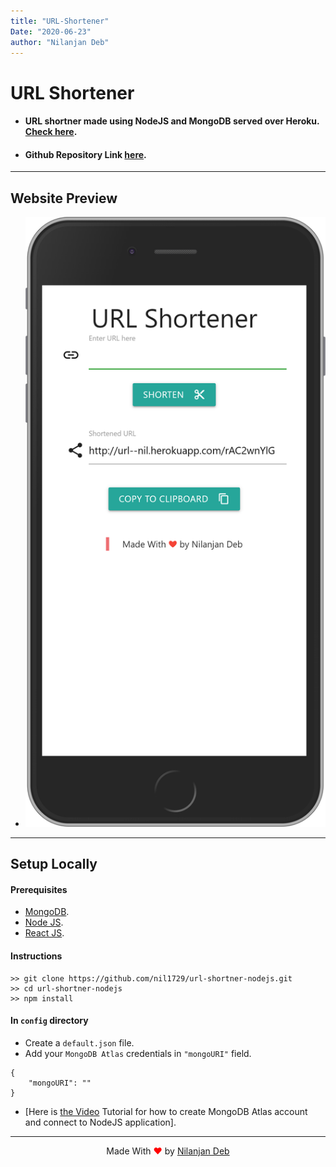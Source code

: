 ```yaml
---
title: "URL-Shortener"
Date: "2020-06-23"
author: "Nilanjan Deb"
---
```


# URL Shortener

- #### URL shortner made using NodeJS and MongoDB served over Heroku. [Check here](https://url--nil.herokuapp.com/).

- #### Github Repository Link [here](https://github.com/nil1729/url-shortner-nodejs).

---

## Website Preview

- <img src="../images/url.png">

---

## Setup Locally

#### Prerequisites

- [MongoDB](https://www.mongodb.com/cloud/atlas).
- [Node JS](https://nodejs.org/).
- [React JS](https://reactjs.org/).

#### Instructions

```
>> git clone https://github.com/nil1729/url-shortner-nodejs.git
>> cd url-shortner-nodejs
>> npm install
```

#### In `config` directory

- Create a `default.json` file.
- Add your `MongoDB Atlas` credentials in `"mongoURI"` field.

```
{
    "mongoURI": ""
}
```

- [Here is [the Video](https://www.youtube.com/watch?v=KKyag6t98g8) Tutorial for how to create MongoDB Atlas account and connect to NodeJS application].

---

<p style="text-align: center;">Made With<span style="color: red;"> &#10084; </span>by <a href="https://github.com/nil1729" target="_blank"> Nilanjan Deb </a> </p>

